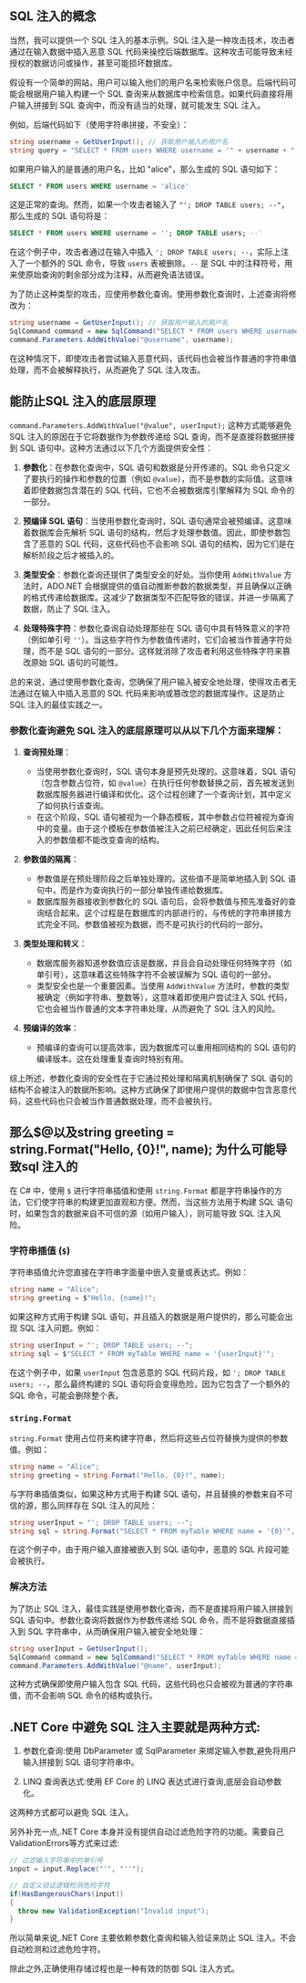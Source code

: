 ## SQL 注入的概念
当然，我可以提供一个 SQL 注入的基本示例。SQL 注入是一种攻击技术，攻击者通过在输入数据中插入恶意 SQL 代码来操控后端数据库。这种攻击可能导致未经授权的数据访问或操作，甚至可能损坏数据库。

假设有一个简单的网站，用户可以输入他们的用户名来检索账户信息。后端代码可能会根据用户输入构建一个 SQL 查询来从数据库中检索信息。如果代码直接将用户输入拼接到 SQL 查询中，而没有适当的处理，就可能发生 SQL 注入。

例如，后端代码如下（使用字符串拼接，不安全）：

```csharp
string username = GetUserInput(); // 获取用户输入的用户名
string query = "SELECT * FROM users WHERE username = '" + username + "'";
```

如果用户输入的是普通的用户名，比如 "alice"，那么生成的 SQL 语句如下：

```sql
SELECT * FROM users WHERE username = 'alice'
```

这是正常的查询。然而，如果一个攻击者输入了 `"'; DROP TABLE users; --"`，那么生成的 SQL 语句将是：

```sql
SELECT * FROM users WHERE username = ''; DROP TABLE users; --'
```

在这个例子中，攻击者通过在输入中插入 `'; DROP TABLE users; --`，实际上注入了一个额外的 SQL 命令，导致 `users` 表被删除。`--` 是 SQL 中的注释符号，用来使原始查询的剩余部分成为注释，从而避免语法错误。

为了防止这种类型的攻击，应使用参数化查询。使用参数化查询时，上述查询将修改为：

```csharp
string username = GetUserInput(); // 获取用户输入的用户名
SqlCommand command = new SqlCommand("SELECT * FROM users WHERE username = @username", connection);
command.Parameters.AddWithValue("@username", username);
```

在这种情况下，即使攻击者尝试输入恶意代码，该代码也会被当作普通的字符串值处理，而不会被解释执行，从而避免了 SQL 注入攻击。

## 能防止SQL 注入的底层原理
`command.Parameters.AddWithValue("@value", userInput);` 这种方式能够避免 SQL 注入的原因在于它将数据作为参数传递给 SQL 查询，而不是直接将数据拼接到 SQL 语句中。这种方法通过以下几个方面提供安全性：

1. **参数化**：在参数化查询中，SQL 语句和数据是分开传递的。SQL 命令只定义了要执行的操作和参数的位置（例如 `@value`），而不是参数的实际值。这意味着即使数据包含潜在的 SQL 代码，它也不会被数据库引擎解释为 SQL 命令的一部分。

2. **预编译 SQL 语句**：当使用参数化查询时，SQL 语句通常会被预编译。这意味着数据库会先解析 SQL 语句的结构，然后才处理参数值。因此，即使参数包含了恶意的 SQL 代码，这些代码也不会影响 SQL 语句的结构，因为它们是在解析阶段之后才被插入的。

3. **类型安全**：参数化查询还提供了类型安全的好处。当你使用 `AddWithValue` 方法时，ADO.NET 会根据提供的值自动推断参数的数据类型，并且确保以正确的格式传递给数据库。这减少了数据类型不匹配导致的错误，并进一步隔离了数据，防止了 SQL 注入。

4. **处理特殊字符**：参数化查询自动处理那些在 SQL 语句中具有特殊意义的字符（例如单引号 `''`）。当这些字符作为参数值传递时，它们会被当作普通字符处理，而不是 SQL 语句的一部分。这样就消除了攻击者利用这些特殊字符来篡改原始 SQL 语句的可能性。

总的来说，通过使用参数化查询，您确保了用户输入被安全地处理，使得攻击者无法通过在输入中插入恶意的 SQL 代码来影响或篡改您的数据库操作。这是防止 SQL 注入的最佳实践之一。
### 参数化查询避免 SQL 注入的底层原理可以从以下几个方面来理解：

1. **查询预处理**：
   - 当使用参数化查询时，SQL 语句本身是预先处理的。这意味着，SQL 语句（包含参数占位符，如 `@value`）在执行任何参数替换之前，首先被发送到数据库服务器进行编译和优化。这个过程创建了一个查询计划，其中定义了如何执行该查询。
   - 在这个阶段，SQL 语句被视为一个静态模板，其中参数占位符被视为查询中的变量。由于这个模板在参数值被注入之前已经确定，因此任何后来注入的参数值都不能改变查询的结构。

2. **参数值的隔离**：
   - 参数值是在预处理阶段之后单独处理的。这些值不是简单地插入到 SQL 语句中，而是作为查询执行的一部分单独传递给数据库。
   - 数据库服务器接收到参数化的 SQL 语句后，会将参数值与预先准备好的查询结合起来。这个过程是在数据库的内部进行的，与传统的字符串拼接方式完全不同。参数值被视为数据，而不是可执行的代码的一部分。

3. **类型处理和转义**：
   - 数据库服务器知道参数值应该是数据，并且会自动处理任何特殊字符（如单引号），这意味着这些特殊字符不会被误解为 SQL 语句的一部分。
   - 类型安全也是一个重要因素。当使用 `AddWithValue` 方法时，参数的类型被确定（例如字符串、整数等），这意味着即使用户尝试注入 SQL 代码，它也会被当作普通的文本字符串处理，从而避免了 SQL 注入的风险。

4. **预编译的效率**：
   - 预编译的查询可以提高效率，因为数据库可以重用相同结构的 SQL 语句的编译版本。这在处理重复查询时特别有用。

综上所述，参数化查询的安全性在于它通过预处理和隔离机制确保了 SQL 语句的结构不会被注入的数据所影响。这种方式确保了即使用户提供的数据中包含恶意代码，这些代码也只会被当作普通数据处理，而不会被执行。

## 那么$@以及string greeting = string.Format("Hello, {0}!", name); 为什么可能导致sql 注入的

在 C# 中，使用 `$` 进行字符串插值和使用 `string.Format` 都是字符串操作的方法，它们使字符串的构建更加直观和方便。然而，当这些方法用于构建 SQL 语句时，如果包含的数据来自不可信的源（如用户输入），则可能导致 SQL 注入风险。

### 字符串插值 (`$`)

字符串插值允许您直接在字符串字面量中嵌入变量或表达式。例如：

```csharp
string name = "Alice";
string greeting = $"Hello, {name}!";
```

如果这种方式用于构建 SQL 语句，并且插入的数据是用户提供的，那么可能会出现 SQL 注入问题。例如：

```csharp
string userInput = "'; DROP TABLE users; --";
string sql = $"SELECT * FROM myTable WHERE name = '{userInput}'";
```

在这个例子中，如果 `userInput` 包含恶意的 SQL 代码片段，如 `'; DROP TABLE users; --`，那么最终构建的 SQL 语句将会变得危险，因为它包含了一个额外的 SQL 命令，可能会删除整个表。

### `string.Format`

`string.Format` 使用占位符来构建字符串，然后将这些占位符替换为提供的参数值。例如：

```csharp
string name = "Alice";
string greeting = string.Format("Hello, {0}!", name);
```

与字符串插值类似，如果这种方式用于构建 SQL 语句，并且替换的参数来自不可信的源，那么同样存在 SQL 注入的风险：

```csharp
string userInput = "'; DROP TABLE users; --";
string sql = string.Format("SELECT * FROM myTable WHERE name = '{0}'", userInput);
```

在这个例子中，由于用户输入直接被嵌入到 SQL 语句中，恶意的 SQL 片段可能会被执行。

### 解决方法

为了防止 SQL 注入，最佳实践是使用参数化查询，而不是直接将用户输入拼接到 SQL 语句中。参数化查询将数据作为参数传递给 SQL 命令，而不是将数据直接插入到 SQL 字符串中，从而确保用户输入被安全地处理：

```csharp
string userInput = GetUserInput();
SqlCommand command = new SqlCommand("SELECT * FROM myTable WHERE name = @name", connection);
command.Parameters.AddWithValue("@name", userInput);
```

这种方式确保即使用户输入包含 SQL 代码，这些代码也只会被视为普通的字符串值，而不会影响 SQL 命令的结构或执行。

## .NET Core 中避免 SQL 注入主要就是两种方式:

1. 参数化查询:使用 DbParameter 或 SqlParameter 来绑定输入参数,避免将用户输入拼接到 SQL 语句字符串中。

2. LINQ 查询表达式:使用 EF Core 的 LINQ 表达式进行查询,底层会自动参数化。

这两种方式都可以避免 SQL 注入。

另外补充一点,.NET Core 本身并没有提供自动过滤危险字符的功能。需要自己ValidationErrors等方式来过滤:

```csharp
// 过滤输入字符串中的单引号 
input = input.Replace("'", "''");  

// 自定义验证逻辑检测危险字符
if(HasDangerousChars(input)) 
{
  throw new ValidationException("Invalid input");  
}
```

所以简单来说,.NET Core 主要依赖参数化查询和输入验证来防止 SQL 注入。不会自动检测和过滤危险字符。

除此之外,正确使用存储过程也是一种有效的防御 SQL 注入方式。